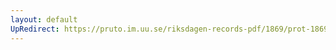 ```yaml
---
layout: default
UpRedirect: https://pruto.im.uu.se/riksdagen-records-pdf/1869/prot-1869--ak--410.pdf
---
```

